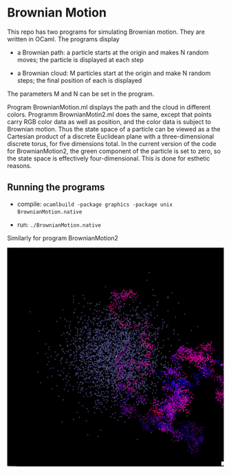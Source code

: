 # Brownian Motion

This repo has two programs for simulating Brownian motion. They are written in OCaml. The programs display

- a Brownian path: a particle starts at the origin and makes N random moves; the particle is displayed at each step

- a Brownian cloud: M particles start at the origin and make N random steps; the final position of each is displayed

The parameters M and N can be set in the program.

Program BrownianMotion.ml displays the path and the cloud in different colors. Programm BrownianMotin2.ml does the same, except that points carry RGB color data as well as position, and the color data is subject to Brownian motion.  Thus the state space of a particle can be viewed as a the Cartesian product of a discrete Euclidean plane with a three-dimensional discrete torus, for five dimensions total. In the current version of the code for BrownianMotion2, the green component of the particle is set to zero, so the state space is effectively
four-dimensional.  This is done for esthetic reasons.

## Running the programs

-  compile: `ocamlbuild -package graphics -package unix BrownianMotion.native`
 
-  run: `./BrownianMotion.native`

Similarly for program BrownianMotion2

![image](./brownian_motion_2.jpg)


